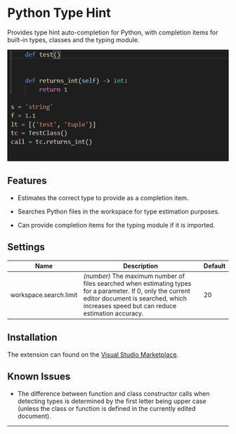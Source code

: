 # Python Type Hint

Provides type hint auto-completion for Python, with completion items for built-in types, classes and the typing module.


![](static/demo.gif)

## Features

* Estimates the correct type to provide as a completion item.

* Searches Python files in the workspace for type estimation purposes.

* Can provide completion items for the typing module if it is imported.

## Settings

| Name | Description | Default
|---|---|---|
| workspace.search.limit | _(number)_ The maximum number of files searched when estimating types for a parameter. If 0, only the current editor document is searched, which increases speed but can reduce estimation accuracy. | 20

## Installation

The extension can found on the [Visual Studio Marketplace](https://marketplace.visualstudio.com/items?itemName=njqdev.vscode-python-typehint).

## Known Issues

* The difference between function and class constructor calls when detecting types is determined by the first letter being upper case (unless the class or function is defined in the currently edited document).

-------------------------------------------------------------------------------------------
